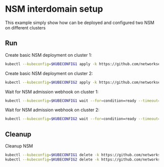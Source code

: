 # NSM interdomain setup


This example simply show how can be deployed and configured two NSM on different clusters

## Run

Create basic NSM deployment on cluster 1:

```bash
kubectl --kubeconfig=$KUBECONFIG1 apply -k https://github.com/networkservicemesh/deployments-k8s/examples/interdomain/nsm/cluster1?ref=5d210b58fc4954e38431c0d9743b5e4201b46be4
```

Create basic NSM deployment on cluster 2:

```bash
kubectl --kubeconfig=$KUBECONFIG2 apply -k https://github.com/networkservicemesh/deployments-k8s/examples/interdomain/nsm/cluster2?ref=5d210b58fc4954e38431c0d9743b5e4201b46be4
```

Wait for NSM admission webhook on cluster 1:

```bash
kubectl --kubeconfig=$KUBECONFIG1 wait --for=condition=ready --timeout=1m pod -n nsm-system -l app=admission-webhook-k8s
```

Wait for NSM admission webhook on cluster 2:

```bash
kubectl --kubeconfig=$KUBECONFIG2 wait --for=condition=ready --timeout=1m pod -n nsm-system -l app=admission-webhook-k8s
```

## Cleanup

Cleanup NSM
```bash
kubectl --kubeconfig=$KUBECONFIG1 delete -k https://github.com/networkservicemesh/deployments-k8s/examples/interdomain/nsm/cluster1?ref=5d210b58fc4954e38431c0d9743b5e4201b46be4
kubectl --kubeconfig=$KUBECONFIG2 delete -k https://github.com/networkservicemesh/deployments-k8s/examples/interdomain/nsm/cluster2?ref=5d210b58fc4954e38431c0d9743b5e4201b46be4
```
